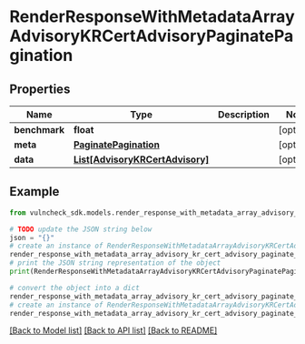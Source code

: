 # RenderResponseWithMetadataArrayAdvisoryKRCertAdvisoryPaginatePagination


## Properties

Name | Type | Description | Notes
------------ | ------------- | ------------- | -------------
**benchmark** | **float** |  | [optional] 
**meta** | [**PaginatePagination**](PaginatePagination.md) |  | [optional] 
**data** | [**List[AdvisoryKRCertAdvisory]**](AdvisoryKRCertAdvisory.md) |  | [optional] 

## Example

```python
from vulncheck_sdk.models.render_response_with_metadata_array_advisory_kr_cert_advisory_paginate_pagination import RenderResponseWithMetadataArrayAdvisoryKRCertAdvisoryPaginatePagination

# TODO update the JSON string below
json = "{}"
# create an instance of RenderResponseWithMetadataArrayAdvisoryKRCertAdvisoryPaginatePagination from a JSON string
render_response_with_metadata_array_advisory_kr_cert_advisory_paginate_pagination_instance = RenderResponseWithMetadataArrayAdvisoryKRCertAdvisoryPaginatePagination.from_json(json)
# print the JSON string representation of the object
print(RenderResponseWithMetadataArrayAdvisoryKRCertAdvisoryPaginatePagination.to_json())

# convert the object into a dict
render_response_with_metadata_array_advisory_kr_cert_advisory_paginate_pagination_dict = render_response_with_metadata_array_advisory_kr_cert_advisory_paginate_pagination_instance.to_dict()
# create an instance of RenderResponseWithMetadataArrayAdvisoryKRCertAdvisoryPaginatePagination from a dict
render_response_with_metadata_array_advisory_kr_cert_advisory_paginate_pagination_from_dict = RenderResponseWithMetadataArrayAdvisoryKRCertAdvisoryPaginatePagination.from_dict(render_response_with_metadata_array_advisory_kr_cert_advisory_paginate_pagination_dict)
```
[[Back to Model list]](../README.md#documentation-for-models) [[Back to API list]](../README.md#documentation-for-api-endpoints) [[Back to README]](../README.md)


